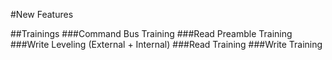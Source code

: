 
#New Features

##Trainings
###Command Bus Training
###Read Preamble Training
###Write Leveling (External + Internal)
###Read Training
###Write Training
